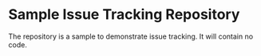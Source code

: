 # Sample Issue Tracking Repository

The repository is a sample to demonstrate issue tracking. It will contain no code.

